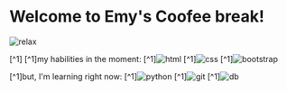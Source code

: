 # **Welcome to Emy's Coofee break!**

![relax](https://i.pinimg.com/564x/d2/a4/07/d2a40741e76e2a9ef908e7216b94eba1.jpg)














[^1]
[^1]my habilities in the moment:
[^1]![html]([https://img.shields.io/badge/Gmail-D14836?style=for-the-badge&logo=gmail&logoColor=white](https://img.shields.io/badge/HTML-239120?style=for-the-badge&logo=html5&logoColor=white))
[^1]![css](https://img.shields.io/badge/CSS-239120?&style=for-the-badge&logo=css3&logoColor=white)
[^1]![bootstrap](https://img.shields.io/badge/Bootstrap-563D7C?style=for-the-badge&logo=bootstrap&logoColor=white)

[^1]but, I'm learning right now:
[^1]![python](https://img.shields.io/badge/Python-3776AB?style=for-the-badge&logo=python&logoColor=white)
[^1]![git](https://img.shields.io/badge/GIT-E44C30?style=for-the-badge&logo=git&logoColor=white)
[^1]![db](https://img.shields.io/badge/MySQL-005C84?style=for-the-badge&logo=mysql&logoColor=white)
